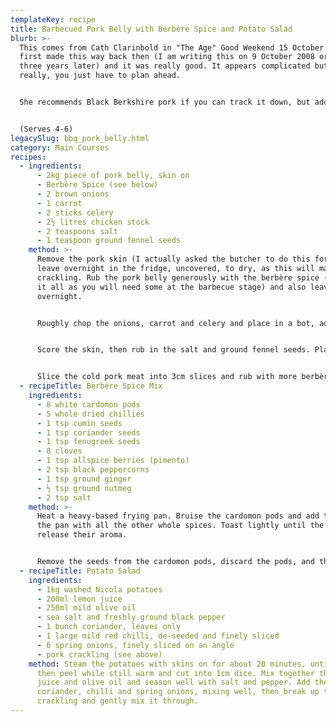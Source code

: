 ```yaml
---
templateKey: recipe
title: Barbecued Pork Belly with Berbère Spice and Potato Salad
blurb: >-
  This comes from Cath Clarinbold in "The Age" Good Weekend 15 October 2005. I
  first made this way back then (I am writing this on 9 October 2008 or nearly
  three years later) and it was really good. It appears complicated but isn't
  really, you just have to plan ahead.


  She recommends Black Berkshire pork if you can track it down, but adds that more conventional pork works well too.


  (Serves 4-6)
legacySlug: bbq_pork_belly.html
category: Main Courses
recipes:
  - ingredients:
      - 2kg piece of pork belly, skin on
      - Berbère Spice (see below)
      - 2 brown onions
      - 1 carrot
      - 2 sticks celery
      - 2½ litres chicken stock
      - 2 teaspoons salt
      - 1 teaspoon ground fennel seeds
    method: >-
      Remove the pork skin (I actually asked the butcher to do this for me) and
      leave overnight in the fridge, uncovered, to dry, as this will make better
      crackling. Rub the pork belly generously with the berbère spice (don't use
      it all as you will need some at the barbecue stage) and also leave
      overnight.


      Roughly chop the onions, carrot and celery and place in a bot, add the belly and cover with chicken stock. Bring to the boil and then reduce to a simmer and cook until completely tender — about 1 to 1½ hours. Remove the belly and allow to cool completely (preferably refrigerated for a couple of hours). I put it away again overnight. Discard the liquid.


      Score the skin, then rub in the salt and ground fennel seeds. Place on a baking tray with a wire rack on top to prevent the skin from curling and cokk at 220°C for about 40 to 60 minutes, or until crisp. Set aside for use in the potato salad.


      Slice the cold pork meat into 3cm slices and rub with more berbère spice mix, and barbecue until nicely coloured and heated right through. Serve with the potato salad. I also serve it with red cabbage.
  - recipeTitle: Berbère Spice Mix
    ingredients:
      - 8 white cardomon pods
      - 5 whole dried chillies
      - 1 tsp cumin seeds
      - 1 tsp coriander seeds
      - 1 tsp fenugreek seeds
      - 8 cloves
      - 1 tsp allspice berries (pimento)
      - 2 tsp black peppercorns
      - 1 tsp ground ginger
      - ½ tsp ground nutmeg
      - 2 tsp salt
    method: >-
      Heat a heavy-based frying pan. Bruise the cardomon pods and add them to
      the pan with all the other whole spices. Toast lightly until the pods
      release their aroma.


      Remove the seeds from the cardomon pods, discard the pods, and then grind all the roasted spices to a fine powder. Mix together with the ginger, nutmeg and salt. Store in an airtight container away from strong light, or in the freezer.
  - recipeTitle: Potato Salad
    ingredients:
      - 1kg washed Nicola potatoes
      - 200ml lemon juice
      - 250ml mild olive oil
      - sea salt and freshly ground black pepper
      - 1 bunch coriander, leaves only
      - 1 large mild red chilli, de-seeded and finely sliced
      - 6 spring onions, finely sliced on an angle
      - pork crackling (see above)
    method: Steam the potatoes with skins on for about 20 minutes, until tender,
      then peel while still warm and cut into 1cm dice. Mix together the lemon
      juice and olive oil and season well with salt and pepper. Add the
      coriander, chilli and spring onions, mixing well, then break up the pork
      crackling and gently mix it through.
---
```

